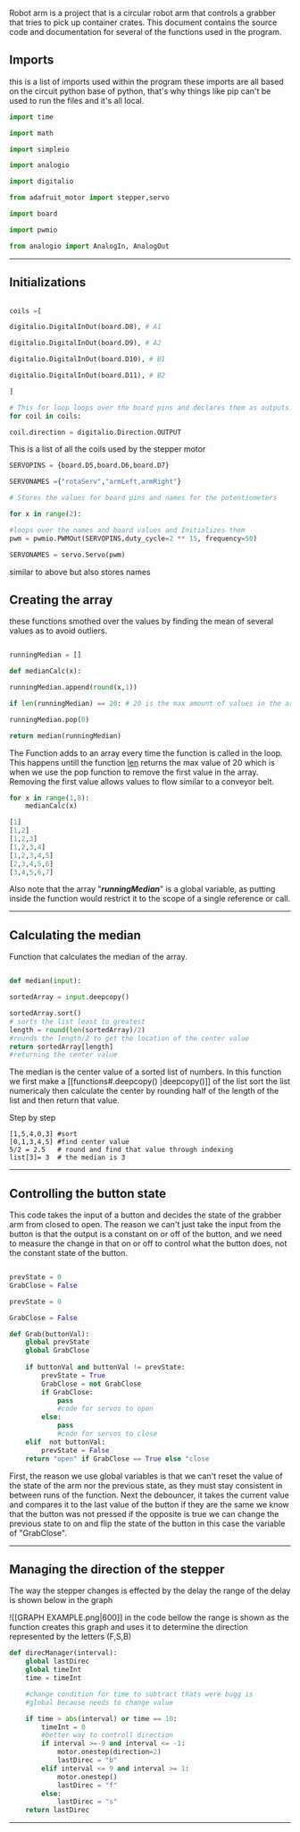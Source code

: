 Robot arm is a project that is a circular robot arm that controls  a grabber that tries to pick up container crates. This document contains the source code and documentation for several of the functions used in the program.



## Imports
this is a list of imports used within the program these imports are all based on the circuit python base of python, that's why things like pip can't be used to run the files and it's all local.
 ```                                                                python
import time

import math

import simpleio

import analogio

import digitalio

from adafruit_motor import stepper,servo

import board

import pwmio

from analogio import AnalogIn, AnalogOut

  ```
***


## Initializations  

``` python

coils =[

digitalio.DigitalInOut(board.D8), # A1

digitalio.DigitalInOut(board.D9), # A2

digitalio.DigitalInOut(board.D10), # B1

digitalio.DigitalInOut(board.D11), # B2

]

# This for loop loops over the board pins and declares them as outputs.   
for coil in coils:

coil.direction = digitalio.Direction.OUTPUT

  ```
This is a list of all the coils used by the stepper motor

```python
SERVOPINS = {board.D5,board.D6,board.D7}

SERVONAMES ={"rotaServ","armLeft,armRight"}

# Stores the values for board pins and names for the potentiometers

for x in range(2):

#loops over the names and board values and Initializes them
pwm = pwmio.PWMOut(SERVOPINS,duty_cycle=2 ** 15, frequency=50)

SERVONAMES = servo.Servo(pwm)
```
similar to above but also stores names 


## Creating the array
these functions smothed over the values by finding the mean of several values as to avoid outliers.
``` python

runningMedian = []

def medianCalc(x):

runningMedian.append(round(x,1))

if len(runningMedian) == 20: # 20 is the max amount of values in the array

runningMedian.pop(0)

return median(runningMedian)

  ```
The Function adds to an array every time the function is called in the loop. This happens untill the function [len](functions##len) returns the max value of 20 which is when we use the pop function to remove the first value in the array. Removing the first value allows values to flow similar to a conveyor belt.  
``` python
for x in range(1,8):
	medianCalc(x)

[1]
[1,2]
[1,2,3]
[1,2,3,4]
[1,2,3,4,5]
[2,3,4,5,6]
[3,4,5,6,7]
```

Also note that the array "***runningMedian***" is a global variable, as putting inside the function would restrict it to the scope of a single reference or call.
***

## Calculating the median
Function that calculates the median of the array.
```python

def median(input):

sortedArray = input.deepcopy()

sortedArray.sort()
# sorts the list least to greatest
length = round(len(sortedArray)/2)
#rounds the length/2 to get the location of the center value
return sortedArray[length]
#returning the center value 
```
The median is the center value of a sorted list of numbers. In this function we first make a 
[[functions#.deepcopy() |deepcopy()]] of the list sort the list numericaly then calculate the center by rounding half of the length of the list and then return that value.

Step by step
``` 
[1,5,4,0,3] #sort
[0,1,3,4,5] #find center value
5/2 = 2.5   # round and find that value through indexing
list[3]= 3  # the median is 3

```
***
## Controlling the button state
This code takes the input of a button and decides the state of the grabber arm from closed to open.  The reason we can't just take the input from the button is that the output is a constant on or off of the button, and we need to measure the change in that on or off to control what the button does, not the constant state of the button.

``` python 

prevState = 0    
GrabClose = False      

prevState = 0    

GrabClose = False      

def Grab(buttonVal):
    global prevState
    global GrabClose
    
    if buttonVal and buttonVal != prevState:
        prevState = True
        GrabClose = not GrabClose
        if GrabClose:
            pass
            #code for servos to open
        else:
            pass
            #code for servos to close  
    elif  not buttonVal:
        prevState = False
    return "open" if GrabClose == True else "close

```

First, the reason we use global variables is that we can't reset the value of the state of the arm nor the previous state, as they must stay consistent in between runs of the function.  Next the debouncer, it takes the current value and compares it to the last value of the button if they are the same we know that the button was not pressed if the opposite is true we can change the previous state to on and flip the state of the button in this case the variable of "GrabClose".
***
## Managing the direction of the stepper 
The way the stepper changes is effected by the delay the range of the delay is shown below in the graph

![[GRAPH EXAMPLE.png|600]]
in the code bellow the range is shown as the function creates this graph and uses it to determine the direction represented by the letters (F,S,B)
``` python
def direcManager(interval):
    global lastDirec
    global timeInt
    time = timeInt

    #change condition for time to subtract thats were bugg is
    #global because needs to change value

    if time > abs(interval) or time == 10:
        timeInt = 0
        #better way to controll direction
        if interval >=-9 and interval <= -1:
            motor.onestep(direction=2)
            lastDirec = "b"
        elif interval <= 9 and interval >= 1:    
            motor.onestep()
            lastDirec = "f"
        else:
            lastDirec = "s"
    return lastDirec
```
***



